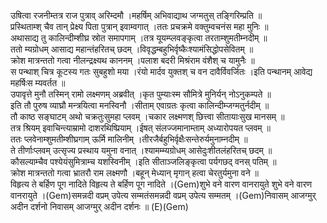 

  
उषित्वा रजनीम्तत्र राज पुत्राव् अरिम्दमौ ।महर्षिम् अभिवाद्याथ जग्मतुस् तङ्गिरिम्प्रति  ॥   
प्रस्थिताम्श् चैव तान् प्रेक्ष्य पिता पुत्रान् इवाम्वगात् ।ततः प्रचक्रमे वक्तुम्वचनंस महा मुनिः  ॥   
अथासाद्य तु कालिन्दीम्शीघ्र स्रोत समापगाम् ।तत्र यूयम्प्लवङ्कृत्वा तरताम्शुमतीम्नदीम्  ॥   
ततो म्यग्रोधम् आसाद्य महान्तंहरितच् छदम् ।विवृद्धम्बहुभिर्वृष्कैःश्यामंसिद्धोपसेवितम्  ॥   
क्रोश मात्रन्ततो गत्वा नीलन्द्रक्ष्यथ काननम् ।पलाश बदरी मिश्रंराम वंशैश् च यामुनैः  ॥   
स पन्थाश् चित्र कूटस्य गतः सुबहुशो मया ।रंयो मार्दव युक्तश् च वन दावैर्विवर्जितः ।इति पन्थानम् आवेद्य महर्षिःस म्यवर्तत  ॥   
उपावृत्ते मुनौ तस्मिन् रामो लक्ष्मणम् अब्रवीत् ।कृत पुम्याःस्म सौमित्रे मुनिर्यन् नोऽनुकम्पते  ॥   
इति तौ पुरुष व्याघ्रौ मन्त्रयित्वा मनस्विनौ ।सीताम् एवाग्रतः कृत्वा कालिन्दीम्जग्मतुर्नदीम्  ॥   
तौ काष्ठ सङ्घाटम् अथो चक्रतुःसुमहा प्लवम् ।चकार लक्ष्मणश् छित्त्वा सीतायाःसुख मानसम्  ॥   
तत्र श्रियम् इवाचिन्त्याम्रामो दाशरथिष्प्रियाम् ।ईषत् संलज्जमानाम्ताम् अध्यारोपयत प्लवम्  ॥   
ततः प्लवेनाम्शुमतीम्शीघ्रगाम् ऊर्मि मालिनीम् ।तीरजैर्बहुभिर्वृक्षैःसन्तेरुर्यमुनाम्नदीम्  ॥   
ते तीर्णाःप्लवम् उत्सृज्य प्रस्थाय यमुना वनात् ।श्यामम्म्यग्रोधम् आसेदुःशीतलंहरितच् छदम्  ॥   
कौसल्याम्चैव पश्येयंसुमित्राम्च यशस्विनीम् ।इति सीताञ्जलिङ्कृत्वा पर्यगछद् वनस् पतिम्  ॥   
क्रोश मात्रन्ततो गत्वा भ्रातरौ राम लक्ष्मणौ ।बहून् मेध्यान् मृगान् हत्वा चेरतुर्यमुना वने  ॥   
विहृत्य ते बर्हिण पूग नादिते विहृत्य ते बर्हिण पूग नादिते ।(Gem)शुभे वने वारण वानरायुते शुभे वने वारण वानरायुते ।(Gem)समन्नदी वप्रम् उपेत्य सम्मतंसमन्नदी वप्रम् उपेत्य सम्मतम् ।(Gem)निवासम् आजग्मुर् अदीन दर्शनो निवासम् आजग्मुर् अदीन दर्शनः  ॥ (E)(Gem)  
